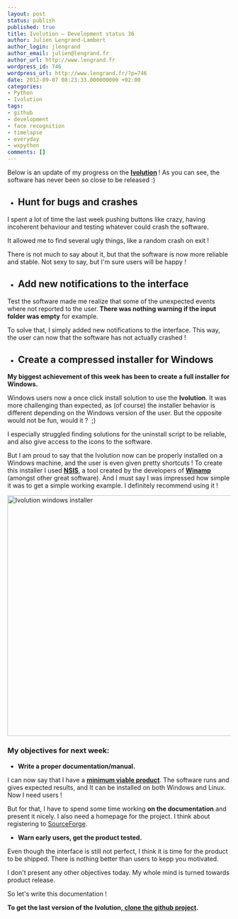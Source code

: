 ```yaml
---
layout: post
status: publish
published: true
title: Ivolution – Development status 36
author: Julien Lengrand-Lambert
author_login: jlengrand
author_email: julien@lengrand.fr
author_url: http://www.lengrand.fr
wordpress_id: 746
wordpress_url: http://www.lengrand.fr/?p=746
date: 2012-09-07 08:23:33.000000000 +02:00
categories:
- Python
- Ivolution
tags:
- github
- development
- face recognition
- timelapse
- everyday
- wxpython
comments: []
---
```

Below is an update of my progress on the <strong><a title="ivolution" href="https://github.com/jlengrand/FaceMovie" target="_blank">Ivolution</a> </strong>! As you can see, the software has never been so close to be released :)
<ul>
	<li>
<h2>Hunt for bugs and crashes</h2>
</li>
</ul>
I spent a lot of time the last week pushing buttons like crazy, having incoherent behaviour and testing whatever could crash the software.

It allowed me to find several ugly things, like a random crash on exit !

There is not much to say about it, but that the software is now more reliable and stable. Not sexy to say, but I'm sure users will be happy !
<ul>
	<li>
<h2>Add new notifications to the interface</h2>
</li>
</ul>
Test the software made me realize that some of the unexpected events where not reported to the user.<strong> There was nothing warning if the input folder was empty</strong> for example.

To solve that, I simply added new notifications to the interface. This way, the user can now that the software has not actually crashed !
<div></div>
<div></div>
<ul>
	<li>
<h2>Create a compressed installer for Windows</h2>
</li>
</ul>
<strong>My biggest achievement of this week has been to create a full installer for Windows. </strong>

Windows users now a once click install solution to use the <strong>Ivolution</strong>. It was more challenging than expected, as (of course) the installer behavior is different depending on the Windows version of the user. But the opposite would not be fun, would it ?  ;)

I especially struggled finding solutions for the uninstall script to be reliable, and also give access to the icons to the software.

But I am proud to say that the Ivolution now can be properly installed on a Windows machine, and the user is even given pretty shortcuts ! To create this installer I used <strong><a title="NSIS" href="http://www.winamp.com/" target="_blank">NSIS</a></strong>, a tool created by the developers of <strong><a title="winamp" href="http://www.winamp.com/" target="_blank">Winamp</a> </strong>(amongst other great software). And I must say I was impressed how simple it was to get a simple working example. I definitely recommend using it !

<a href="{{ site.url }}/images/posts/2012/09/00_ivolution_installer.png"><img class="size-full wp-image-748" title="00_ivolution_installer" src="{{ site.url }}/images/posts/2012/09/00_ivolution_installer.png" alt="Ivolution windows installer" width="763" height="543" /></a>

<h3>My objectives for next week:</h3>
<ul>
	<li><strong>Write a proper documentation/manual.</strong></li>
</ul>
<div>I can now say that I have a <a title="MVP" href="https://en.wikipedia.org/wiki/Minimum_viable_product" target="_blank"><strong>minimum viable product</strong></a>. The software runs and gives expected results, and It can be installed on both Windows and Linux.</div>
Now I need users !

But for that, I have to spend some time working <strong>on the documentation</strong> and present it nicely. I also need a homepage for the project. I think about registering to <a title="sourceforge" href="http://sourceforge.net/" target="_blank">SourceForge</a>.
<ul>
	<li><strong>Warn early users, get the product tested.</strong></li>
</ul>
<div></div>
Even though the interface is still not perfect, I think it is time for the product to be shipped. There is nothing better than users to kepp you motivated.

I don't present any other objectives today. My whole mind is turned towards product release.

So let's write this documentation !

<strong>To get the last version of the Ivolution,<a title="ivolution last" href="https://github.com/jlengrand/FaceMovie/tree/gui_v2" target="_blank"> </a><a title="Ivolution" href="https://github.com/jlengrand/FaceMovie" target="_blank">clone the github project</a>.</strong>
